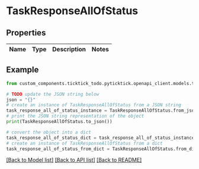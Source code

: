 # TaskResponseAllOfStatus


## Properties

Name | Type | Description | Notes
------------ | ------------- | ------------- | -------------

## Example

```python
from custom_components.ticktick_todo.pyticktick.openapi_client.models.task_response_all_of_status import TaskResponseAllOfStatus

# TODO update the JSON string below
json = "{}"
# create an instance of TaskResponseAllOfStatus from a JSON string
task_response_all_of_status_instance = TaskResponseAllOfStatus.from_json(json)
# print the JSON string representation of the object
print(TaskResponseAllOfStatus.to_json())

# convert the object into a dict
task_response_all_of_status_dict = task_response_all_of_status_instance.to_dict()
# create an instance of TaskResponseAllOfStatus from a dict
task_response_all_of_status_from_dict = TaskResponseAllOfStatus.from_dict(task_response_all_of_status_dict)
```
[[Back to Model list]](../README.md#documentation-for-models) [[Back to API list]](../README.md#documentation-for-api-endpoints) [[Back to README]](../README.md)


